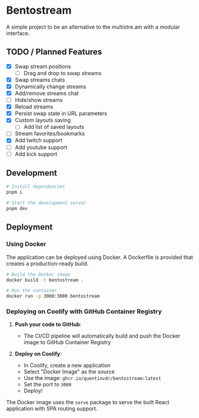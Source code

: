 # Bentostream

A simple project to be an alternative to the multistre.am with a modular interface.

## TODO / Planned Features

- [x] Swap stream positions
  - [ ] Drag and drop to swap streams
- [x] Swap streams chats
- [x] Dynamically change streams
- [x] Add/remove streams chat
- [ ] Hide/show streams
- [x] Reload streams
- [x] Persist swap state in URL parameters
- [x] Custom layouts saving
  - [ ] Add list of saved layouts
- [ ] Stream favorites/bookmarks
- [x] Add twitch support
- [ ] Add youtube support
- [ ] Add kick support

## Development

```bash
# Install dependencies
pnpm i

# Start the development server
pnpm dev
```

## Deployment

### Using Docker

The application can be deployed using Docker. A Dockerfile is provided that creates a production-ready build.

```bash
# Build the Docker image
docker build -t bentostream .

# Run the container
docker run -p 3000:3000 bentostream
```

### Deploying on Coolify with GitHub Container Registry

1. **Push your code to GitHub**:
   - The CI/CD pipeline will automatically build and push the Docker image to GitHub Container Registry

2. **Deploy on Coolify**:
   - In Coolify, create a new application
   - Select "Docker Image" as the source
   - Use the image: `ghcr.io/quentinvdr/bentostream:latest`
   - Set the port to `3000`
   - Deploy!

The Docker image uses the `serve` package to serve the built React application with SPA routing support.
